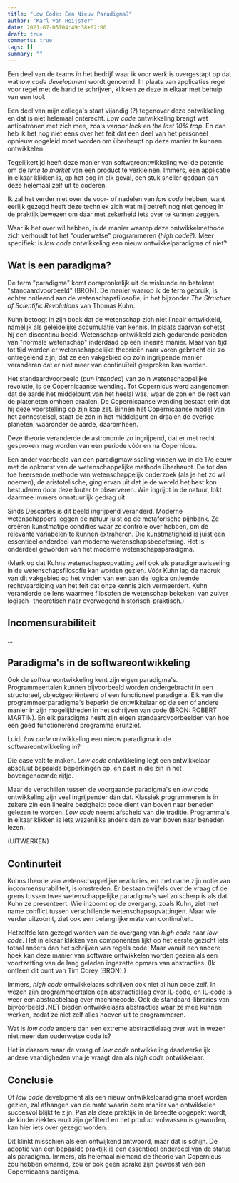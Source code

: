 ```yaml
---
title: "Low Code: Een Nieuw Paradigma?"
author: "Karl van Heijster"
date: 2021-07-05T04:49:38+02:00
draft: true
comments: true
tags: []
summary: ""
---
```


Een deel van de teams in het bedrijf waar ik voor werk is overgestapt op dat wat *low code development* wordt genoemd. In plaats van applicaties regel voor regel met de hand te schrijven, klikken ze deze in elkaar met behulp van een tool.


Een deel van mijn collega's staat vijandig (?) tegenover deze ontwikkeling, en dat is niet helemaal onterecht. *Low code* ontwikkeling brengt wat antipatronen met zich mee, zoals *vendor lock* en *the last 10% trap*. En dan heb ik het nog niet eens over het feit dat een deel van het personeel opnieuw opgeleid moet worden om überhaupt op deze manier te kunnen ontwikkelen.


Tegelijkertijd heeft deze manier van softwareontwikkeling wel de potentie om de *time to market* van een product te verkleinen. Immers, een applicatie in elkaar klikken is, op het oog in elk geval, een stuk sneller gedaan dan deze helemaal zelf uit te coderen.


Ik zal het verder niet over de voor- of nadelen van *low code* hebben, want eerlijk gezegd heeft deze techniek zich wat mij betreft nog niet genoeg in de praktijk bewezen om daar met zekerheid iets over te kunnen zeggen. 


Waar ik het over wil hebben, is de manier waarop deze ontwikkelmethode zich verhoudt tot het "ouderwetse" programmeren (*high code*?). Meer specifiek: is *low code* ontwikkeling een nieuw ontwikkelparadigma of niet?


## Wat is een paradigma?


De term "paradigma" komt oorspronkelijk uit de wiskunde en betekent "standaardvoorbeeld" (BRON). De manier waarop ik de term gebruik, is echter ontleend aan de wetenschapsfilosofie, in het bijzonder *The Structure of Scientific Revolutions* van Thomas Kuhn.


Kuhn betoogt in zijn boek dat de wetenschap zich niet lineair ontwikkeld, namelijk als geleidelijke accumulatie van kennis. In plaats daarvan schetst hij een discontinu beeld. Wetenschap ontwikkeld zich gedurende perioden van "normale wetenschap" inderdaad op een lineaire manier. Maar van tijd tot tijd worden er wetenschappelijke theorieën naar voren gebracht die zo ontregelend zijn, dat ze een vakgebied op zo'n ingrijpende manier veranderen dat er niet meer van continuïteit gesproken kan worden.


Het standaardvoorbeeld (*pun intended*) van zo'n wetenschappelijke revolutie, is de Copernicaanse wending. Tot Copernicus werd aangenomen dat de aarde het middelpunt van het heelal was, waar de zon en de rest van de plateneten omheen draaien. De Copernicaanse wending bestaat erin dat hij deze voorstelling op zijn kop zet. Binnen het Copernicaanse model van het zonnestelsel, staat de zon in het middelpunt en draaien de overige planeten, waaronder de aarde, daaromheen.


Deze theorie veranderde de astronomie zo ingrijpend, dat er met recht gesproken mag worden van een periode vóór en na Copernicus.


Een ander voorbeeld van een paradigmawisseling vinden we in de 17e eeuw met de opkomst van de wetenschappelijke methode überhaupt. De tot dan toe heersende methode van wetenschappelijk onderzoek (als je het zo wil noemen), de aristotelische, ging ervan uit dat je de wereld het best kon bestuderen door deze louter te observeren. Wie ingrijpt in de natuur, lokt daarmee immers onnatuurlijk gedrag uit.


Sinds Descartes is dit beeld ingrijpend veranderd. Moderne wetenschappers leggen de natuur juist op de metaforische pijnbank. Ze creëren kunstmatige condities waar ze controle over hebben, om de relevante variabelen te kunnen extraheren. Die kunstmatigheid is juist een essentieel onderdeel van moderne wetenschapsbeoefening. Het is onderdeel geworden van het moderne wetenschapsparadigma.


(Merk op dat Kuhns wetenschapsopvatting zelf ook als paradigmawisseling in de wetenschapsfilosofie kan worden gezien. Vóór Kuhn lag de nadruk van dit vakgebied op het vinden van een aan de logica ontleende rechtvaardiging van het feit dat onze kennis zich vermeerdert. Kuhn veranderde de lens waarmee filosofen de wetenschap bekeken: van zuiver logisch- theoretisch naar overwegend historisch-praktisch.)


## Incomensurabiliteit


...


## Paradigma's in de softwareontwikkeling


Ook de softwareontwikkeling kent zijn eigen paradigma's. Programmeertalen kunnen bijvoorbeeld worden ondergebracht in een structureel, objectgeoriënteerd of een functioneel paradigma. Elk van die programmeerparadigma's beperkt de ontwikkelaar op de een of andere manier in zijn mogelijkheden in het schrijven van code (BRON: ROBERT MARTIN). En elk paradigma heeft zijn eigen standaardvoorbeelden van hoe een goed functionerend programma eruitziet.


Luidt *low code* ontwikkeling een nieuw paradigma in de softwareontwikkeling in? 


Die case valt te maken. *Low code* ontwikkeling legt een ontwikkelaar absoluut bepaalde beperkingen op, en past in die zin in het bovengenoemde rijtje.


Maar de verschillen tussen de voorgaande paradigma's en *low code* ontwikkeling zijn veel ingrijpender dan dat. Klassiek programmeren is in zekere zin een lineaire bezigheid: code dient van boven naar beneden gelezen te worden. *Low code* neemt afscheid van die traditie. Programma's in elkaar klikken is iets wezenlijks anders dan ze van boven naar beneden lezen. 


(UITWERKEN)


## Continuïteit


Kuhns theorie van wetenschappelijke revoluties, en met name zijn notie van incommensurabiliteit, is omstreden. Er bestaan twijfels over de vraag of de grens tussen twee wetenschappelijke paradigma's wel zo scherp is als dat Kuhn ze presenteert. Wie inzoomt op de overgang, zoals Kuhn, ziet met name conflict tussen verschillende wetenschapsopvattingen. Maar wie verder uitzoomt, ziet ook een belangrijke mate van continuïteit.


Hetzelfde kan gezegd worden van de overgang van *high code* naar *low code*. Het in elkaar klikken van componenten lijkt op het eerste gezicht iets totaal anders dan het schrijven van regels code. Maar vanuit een andere hoek kan deze manier van software ontwikkelen worden gezien als een voortzetting van de lang geleden ingezette opmars van abstracties. (Ik ontleen dit punt van Tim Corey (BRON).)


Immers, *high code* ontwikkelaars schrijven ook niet al hun code zelf. In wezen zijn programmeertalen een abstractielaag over IL-code, en IL-code is weer een abstractielaag over machinecode. Ook de standaard-libraries van bijvoorbeeld .NET bieden ontwikkelaars abstracties waar ze mee kunnen werken, zodat ze niet zelf alles hoeven uit te programmeren.


Wat is *low code* anders dan een extreme abstractielaag over wat in wezen niet meer dan ouderwetse code is?


Het is daarom maar de vraag of *low code* ontwikkeling daadwerkelijk andere vaardigheden vna je vraagt dan als *high code* ontwikkelaar.


## Conclusie


Of *low code* development als een nieuw ontwikkelparadigma moet worden gezien, zal afhangen van de mate waarin deze manier van ontwikkelen succesvol blijkt te zijn. Pas als deze praktijk in de breedte opgepakt wordt, de kinderziektes eruit zijn gefilterd en het product volwassen is geworden, kan hier iets over gezegd worden.


Dit klinkt misschien als een ontwijkend antwoord, maar dat is schijn. De adoptie van een bepaalde praktijk is een essentieel onderdeel van de status als paradigma. Immers, als helemaal niemand de theorie van Copernicus zou hebben omarmd, zou er ook geen sprake zijn geweest van een Copernicaans pardigma.
